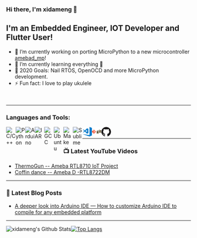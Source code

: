 ### Hi there, I'm xidameng 👋

## I'm an Embedded Engineer, IOT Developer and Flutter User!
- 🔭 I’m currently working on porting MicroPython to a new microcontroller [amebad_mp]!
- 🌱 I’m currently learning everything 🤣
- 🥅 2020 Goals: Nail RTOS, OpenOCD and more MicroPython development.
- ⚡ Fun fact: I love to play ukulele

<br />

---
### Languages and Tools:
<img align="left" alt="C/C++" width="26px" src="https://upload.wikimedia.org/wikipedia/commons/thumb/1/18/ISO_C%2B%2B_Logo.svg/1200px-ISO_C%2B%2B_Logo.svg.png" />
<img align="left" alt="Python" width="26px" src="https://pbs.twimg.com/profile_images/439154912719413248/pUBY5pVj_normal.png" />
<img align="left" alt="Arduino" width="26px" src="https://www.arduino.cc/en/uploads/Trademark/ARDUINO_logo.jpg" />
<img align="left" alt="IAR" width="26px" src="https://www.iar.com/globalassets/deploy20190516/iar-ew-logo_v3.svg" />
<img align="left" alt="GCC" width="26px" src="https://upload.wikimedia.org/wikipedia/commons/5/5e/GNU_Compiler_Collection_logo.png" />
<img align="left" alt="Ubuntu" width="26px" src="https://i.stack.imgur.com/i8q1U.jpg" />
<img align="left" alt="Make" width="26px" src="https://interrupt.memfault.com/blog/img/gnu-make-guidelines/gnu-make.png" />
<img align="left" alt="Sublime" width="26px" src="https://www.sublimetext.com/images/logo.svg" />
<img align="left" alt="Visual Studio Code" width="26px" src="https://raw.githubusercontent.com/github/explore/80688e429a7d4ef2fca1e82350fe8e3517d3494d/topics/visual-studio-code/visual-studio-code.png" />
<img align="left" alt="Git" width="26px" src="https://raw.githubusercontent.com/github/explore/80688e429a7d4ef2fca1e82350fe8e3517d3494d/topics/git/git.png" />
<img align="left" alt="GitHub" width="26px" src="https://raw.githubusercontent.com/github/explore/78df643247d429f6cc873026c0622819ad797942/topics/github/github.png" />

<br />

---

### 📺 Latest YouTube Videos
<!-- YOUTUBE:START -->
- [ThermoGun -- Ameba RTL8710 IoT Project](https://www.youtube.com/watch?v=U-t-lcCIZLs)
- [Coffin dance -- Ameba D -RTL8722DM](https://www.youtube.com/watch?v=j-pbFxVMx9Y)
<!-- YOUTUBE:END -->

---

### 📕 Latest Blog Posts
<!-- BLOG-POST-LIST:START -->
- [A deeper look into Arduino IDE — How to customize Arduino IDE to compile for any embedded platform](https://forum.amebaiot.com/members/xdmon/buddyblog/)

<!-- BLOG-POST-LIST:END -->

---

<img align="left" alt="xidameng's Github Stats" src="https://github-readme-stats.vercel.app/api?username=xidameng&show_icons=true&hide_border=true" />

[![Top Langs](https://github-readme-stats.vercel.app/api/top-langs/?username=xidameng&layout=compact)](https://github.com/xidameng/xidameng)

[amebad_mp]: https://github.com/xidameng/micropython_amebaD